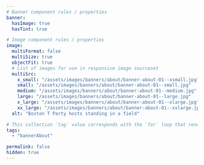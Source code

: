 ```yaml
---
# Banner component rules / properties
banner:
  hasImage: true
  hasTint: true

# Image component rules / properties
image:
  multiFormat: false
  multiSize: true
  objectFit: true
  # List of images for use in responsive image sourceset
  multiSrc:
    x_small: "/assets/images/banners/about/banner-about-01--xsmall.jpg"
    small: "/assets/images/banners/about/banner-about-01--small.jpg"
    medium: "/assets/images/banners/about/banner-about-01--medium.jpg"
    large: "/assets/images/banners/about/banner-about-01--large.jpg"
    x_large: "/assets/images/banners/about/banner-about-01--xlarge.jpg"
    xx_large: "/assets/images/banners/about/banner-about-01--xxlarge.jpg"
  alt: "Boston T Party hosts standing in a field"

# This collection `tag` value corresponds with the `for` loop that renders this content
tags:
  - "bannerAbout"

permalink: false
hidden: true
---
```

